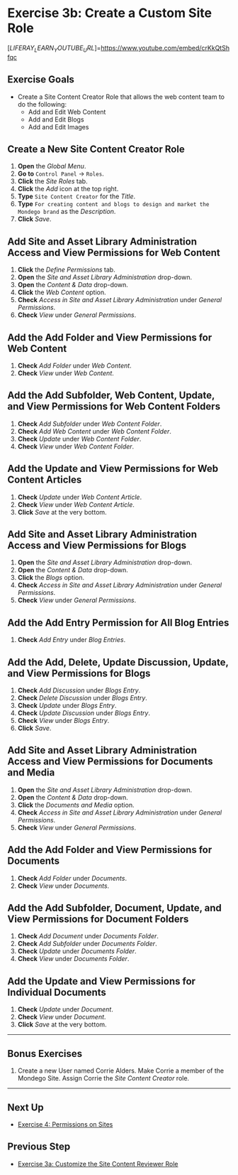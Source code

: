 # Exercise 3b: Create a Custom Site Role 

[$LIFERAY_LEARN_YOUTUBE_URL$]=https://www.youtube.com/embed/crKkQtShfqc

## Exercise Goals 

* Create a Site Content Creator Role that allows the web content team to do the following: 
    * Add and Edit Web Content 
    * Add and Edit Blogs 
    * Add and Edit Images 

## Create a New Site Content Creator Role 

1. **Open** the _Global Menu_. 
2. **Go to** `Control Panel` &rarr; `Roles`. 
3. **Click** the _Site Roles_ tab. 
4. **Click** the _Add_ icon at the top right. 
5. **Type** `Site Content Creator` for the _Title_. 
6. **Type** `For creating content and blogs to design and market the Mondego brand` as the _Description_. 
7. **Click** _Save_. 

## Add Site and Asset Library Administration Access and View Permissions for Web Content 

1. **Click** the _Define Permissions_ tab. 
2. **Open** the _Site and Asset Library Administration_ drop-down. 
3. **Open** the _Content & Data_ drop-down. 
4. **Click** the _Web Content_ option. 
5. **Check** _Access in Site and Asset Library Administration_ under _General Permissions_. 
6. **Check** _View_ under _General Permissions_. 

## Add the Add Folder and View Permissions for Web Content 

1. **Check** _Add Folder_ under _Web Content_. 
2. **Check** _View_ under _Web Content_. 

## Add the Add Subfolder, Web Content, Update, and View Permissions for Web Content Folders 

1. **Check** _Add Subfolder_ under _Web Content Folder_. 
2. **Check** _Add Web Content_ under _Web Content Folder_. 
3. **Check** _Update_ under _Web Content Folder_. 
4. **Check** _View_ under _Web Content Folder_. 

## Add the Update and View Permissions for Web Content Articles 

1. **Check** _Update_ under _Web Content Article_. 
2. **Check** _View_ under _Web Content Article_. 
3. **Click** _Save_ at the very bottom. 

## Add Site and Asset Library Administration Access and View Permissions for Blogs 

1. **Open** the _Site and Asset Library Administration_ drop-down. 
2. **Open** the _Content & Data_ drop-down. 
3. **Click** the _Blogs_ option. 
4. **Check** _Access in Site and Asset Library Administration_ under _General Permissions_. 
5. **Check** _View_ under _General Permissions_. 

## Add the Add Entry Permission for All Blog Entries 

1. **Check** _Add Entry_ under _Blog Entries_. 

## Add the Add, Delete, Update Discussion, Update, and View Permissions for Blogs 

1. **Check** _Add Discussion_ under _Blogs Entry_. 
2. **Check** _Delete Discussion_ under _Blogs Entry_. 
3. **Check** _Update_ under _Blogs Entry_. 
4. **Check** _Update Discussion_ under _Blogs Entry_. 
5. **Check** _View_ under _Blogs Entry_. 
6. **Click** _Save_. 

## Add Site and Asset Library Administration Access and View Permissions for Documents and Media 

1. **Open** the _Site and Asset Library Administration_ drop-down. 
2. **Open** the _Content & Data_ drop-down. 
3. **Click** the _Documents and Media_ option. 
4. **Check** _Access in Site and Asset Library Administration_ under _General Permissions_. 
5. **Check** _View_ under _General Permissions_. 

## Add the Add Folder and View Permissions for Documents 

1. **Check** _Add Folder_ under _Documents_. 
2. **Check** _View_ under _Documents_. 

## Add the Add Subfolder, Document, Update, and View Permissions for Document Folders 

1. **Check** _Add Document_ under _Documents Folder_. 
2. **Check** _Add Subfolder_ under _Documents Folder_. 
3. **Check** _Update_ under _Documents Folder_. 
4. **Check** _View_ under _Documents Folder_. 

## Add the Update and View Permissions for Individual Documents 

1. **Check** _Update_ under _Document_. 
2. **Check** _View_ under _Document_. 
3. **Click** _Save_ at the very bottom. 

---

## Bonus Exercises 

1. Create a new User named Corrie Alders. Make Corrie a member of the Mondego Site. Assign Corrie the _Site Content Creator_ role. 

---

## Next Up

* [Exercise 4: Permissions on Sites](./exercise-4-permissions-on-sites.md)

## Previous Step

* [Exercise 3a: Customize the Site Content Reviewer Role](./exercise-3a-customize-site-content-reviewer-role.md)